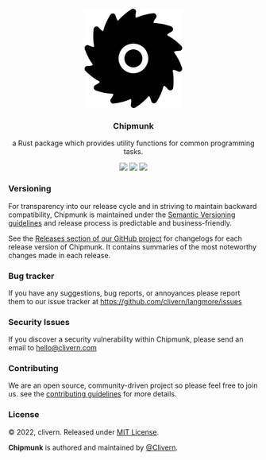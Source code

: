 <p align="center">
    <img src="/static/logo.png" width="200" />
    <h3 align="center">Chipmunk</h3>
    <p align="center">a Rust package which provides utility functions for common programming tasks.</p>
    <p align="center">
        <a href="https://github.com/Clivern/Chipmunk/actions"><img src="https://github.com/Clivern/Chipmunk/actions/workflows/build.yml/badge.svg"></a>
        <a href="https://github.com/Clivern/Chipmunk/releases"><img src="https://img.shields.io/badge/Version-v0.1.0-green.svg"></a>
        <a href="https://github.com/Clivern/Chipmunk/blob/main/LICENSE"><img src="https://img.shields.io/badge/LICENSE-MIT-green.svg"></a>
    </p>
</p>


### Versioning

For transparency into our release cycle and in striving to maintain backward compatibility, Chipmunk is maintained under the [Semantic Versioning guidelines](https://semver.org/) and release process is predictable and business-friendly.

See the [Releases section of our GitHub project](https://github.com/clivern/langmore/releases) for changelogs for each release version of Chipmunk. It contains summaries of the most noteworthy changes made in each release.


### Bug tracker

If you have any suggestions, bug reports, or annoyances please report them to our issue tracker at https://github.com/clivern/langmore/issues


### Security Issues

If you discover a security vulnerability within Chipmunk, please send an email to [hello@clivern.com](mailto:hello@clivern.com)


### Contributing

We are an open source, community-driven project so please feel free to join us. see the [contributing guidelines](CONTRIBUTING.md) for more details.


### License

© 2022, clivern. Released under [MIT License](https://opensource.org/licenses/mit-license.php).

**Chipmunk** is authored and maintained by [@Clivern](http://github.com/clivern).
